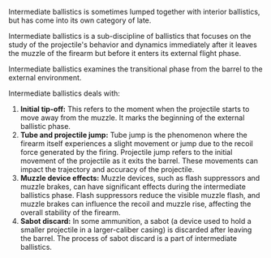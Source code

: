 Intermediate ballistics is sometimes lumped together with interior ballistics, but has come
into its own category of late. 

Intermediate ballistics is a sub-discipline of ballistics that focuses on the study of the projectile's behavior and dynamics immediately after it leaves the muzzle of the firearm but before it enters its external flight phase.

Intermediate ballistics examines the transitional phase from the barrel to the external environment.

Intermediate ballistics deals with:
1. **Initial tip-off:** This refers to the moment when the projectile starts to move away from the muzzle. It marks the beginning of the external ballistic phase.
2. **Tube and projectile jump:** Tube jump is the phenomenon where the firearm itself experiences a slight movement or jump due to the recoil force generated by the firing. Projectile jump refers to the initial movement of the projectile as it exits the barrel. These movements can impact the trajectory and accuracy of the projectile.
3. **Muzzle device effects:** Muzzle devices, such as flash suppressors and muzzle brakes, can have significant effects during the intermediate ballistics phase. Flash suppressors reduce the visible muzzle flash, and muzzle brakes can influence the recoil and muzzle rise, affecting the overall stability of the firearm.
4. **Sabot discard:** In some ammunition, a sabot (a device used to hold a smaller projectile in a larger-caliber casing) is discarded after leaving the barrel. The process of sabot discard is a part of intermediate ballistics.